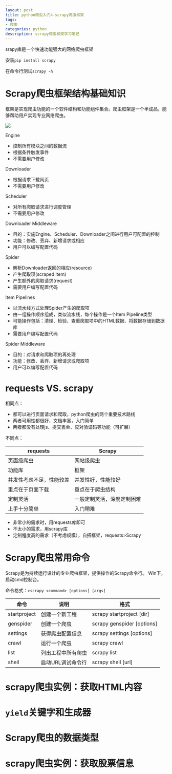 ```yaml
---
layout: post
title: python爬虫入门4-scrapy爬虫框架
tags:
- 爬虫
categories: python
description: scrapy爬虫框架学习笔记
---
```


srapy库是一个快速功能强大的网络爬虫框架

安装`pip install scrapy`

在命令行测试`scrapy -h`

# Scrapy爬虫框架结构基础知识
框架是实现爬虫功能的一个软件结构和功能组件集合。爬虫框架是一个半成品，能够帮助用户实现专业网络爬虫。

<img src="{{ site.baseurl }}/resource/scrapy.jpg">

Engine
* 控制所有模块之间的数据流
* 根据条件触发事件
* 不需要用户修改

Downloader
* 根据请求下载网页
* 不需要用户修改

Scheduler
* 对所有爬取请求进行调度管理
* 不需要用户修改

Downloader Middleware
* 目的：实施Engine、Scheduler、Downloader之间进行用户可配置的控制
* 功能：修改、丢弃、新增请求或相应
* 用户可以编写配置代码

Spider
* 解析Downloader返回的相应(resource)
* 产生爬取项(scraped item)
* 产生额外的爬取请求(request)
* 需要用户编写配置代码

Item Pipelines
* 以流水线方式处理Spider产生的爬取项
* 由一组操作顺序组成，类似流水线，每个操作是一个Item Pipeline类型
* 可能操作包括：清理、检验、查重爬取项中的HTML数据、将数据存储到数据库
* 需要用户编写配置代码

Spider Middleware
* 目的：对请求和爬取项的再处理
* 功能：修改、丢弃、新增请求或爬取项
* 用户可以编写配置代码

# requests VS. scrapy
相同点：
* 都可以进行页面请求和爬取，python爬虫的两个重要技术路线
* 两者可用性都很好，文档丰富，入门简单
* 两者都没有处理js、提交表单、应对验证码等功能（可扩展）

不同点：

|requests|Scrapy|
|-|-|
|页面级爬虫              |网站级爬虫|
|功能库                  |框架|
|并发性考虑不足，性能较差  |并发性好，性能较好|
|重点在于页面下载         |重点在于爬虫结构|
|定制灵活                |一般定制灵活，深度定制困难
|上手十分简单             |入门稍难|

* 非常小的需求时，用requests库即可
* 不太小的需求，用scrapy库
* 定制程度高的需求（不考虑规模），自搭框架，requests>Scrapy

# Scrapy爬虫常用命令
Scrapy是为持续运行设计的专业爬虫框架，提供操作的Scrapy命令行。
Win下，启动cmd控制台。

命令格式：`>scrapy <command> [options] [args]`

|命令         |说明               |格式|
|-|-|-|
|startproject |创建一个新工程      |scrapy startproject <name> [dir]|
|genspider    |创建一个爬虫        |scrapy genspider [options] <name> <domain>|
|settings     |获得爬虫配置信息    |scrapy settings [options]|
|crawl        |运行一个爬虫        |scrapy crawl <spider>|
|list         |列出工程中所有爬虫  |scrapy list|
|shell        |启动URL调试命令行   |scrapy shell [url]|


# scrapy爬虫实例：获取HTML内容

# `yield`关键字和生成器

# Scrapy爬虫的数据类型

# scrapy爬虫实例：获取股票信息
